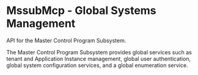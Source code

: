 # MssubMcp - Global Systems Management

<!-- MDOC !-->

API for the Master Control Program Subsystem.

The Master Control Program Subsystem provides global services such as tenant and
Application Instance management, global user authentication, global system
configuration services, and a global enumeration service.
